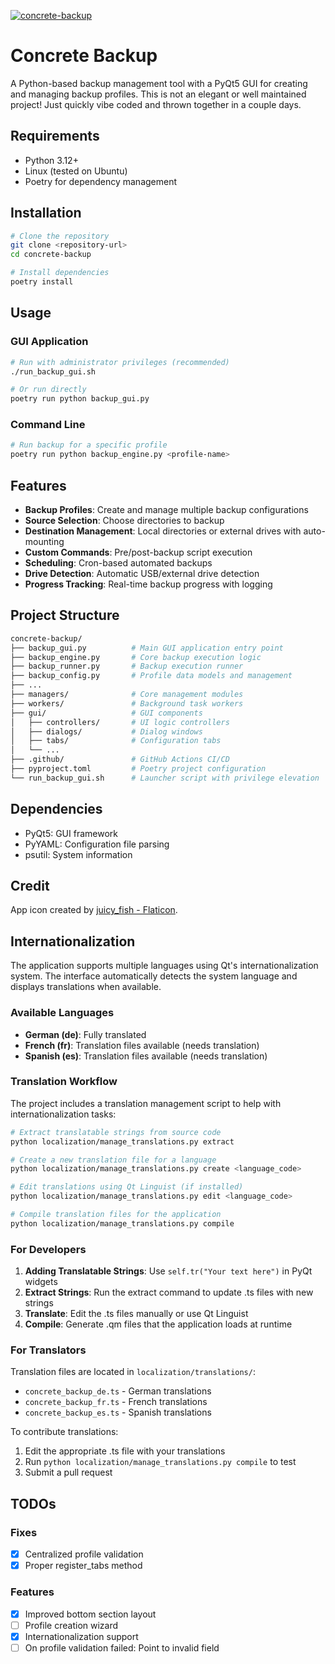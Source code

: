 [![concrete-backup](https://snapcraft.io/concrete-backup/badge.svg)](https://snapcraft.io/concrete-backup)

# Concrete Backup

A Python-based backup management tool with a PyQt5 GUI for creating and managing backup profiles. This is not an elegant or well maintained project! Just quickly vibe coded and thrown together in a couple days.

## Requirements

- Python 3.12+
- Linux (tested on Ubuntu)
- Poetry for dependency management

## Installation

```bash
# Clone the repository
git clone <repository-url>
cd concrete-backup

# Install dependencies
poetry install
```

## Usage

### GUI Application

```bash
# Run with administrator privileges (recommended)
./run_backup_gui.sh

# Or run directly
poetry run python backup_gui.py
```

### Command Line

```bash
# Run backup for a specific profile
poetry run python backup_engine.py <profile-name>
```

## Features

- **Backup Profiles**: Create and manage multiple backup configurations
- **Source Selection**: Choose directories to backup
- **Destination Management**: Local directories or external drives with auto-mounting
- **Custom Commands**: Pre/post-backup script execution  
- **Scheduling**: Cron-based automated backups
- **Drive Detection**: Automatic USB/external drive detection
- **Progress Tracking**: Real-time backup progress with logging

## Project Structure

```bash
concrete-backup/
├── backup_gui.py          # Main GUI application entry point
├── backup_engine.py       # Core backup execution logic
├── backup_runner.py       # Backup execution runner
├── backup_config.py       # Profile data models and management
├── ...
├── managers/              # Core management modules
├── workers/               # Background task workers
├── gui/                   # GUI components
│   ├── controllers/       # UI logic controllers
│   ├── dialogs/           # Dialog windows
│   ├── tabs/              # Configuration tabs
│   └── ...
├── .github/               # GitHub Actions CI/CD
├── pyproject.toml         # Poetry project configuration
└── run_backup_gui.sh      # Launcher script with privilege elevation
```

## Dependencies

- PyQt5: GUI framework
- PyYAML: Configuration file parsing
- psutil: System information

## Credit
App icon created by [juicy_fish - Flaticon](https://www.flaticon.com/free-icons/firewall).

## Internationalization

The application supports multiple languages using Qt's internationalization system. The interface automatically detects the system language and displays translations when available.

### Available Languages

- **German (de)**: Fully translated
- **French (fr)**: Translation files available (needs translation)
- **Spanish (es)**: Translation files available (needs translation)

### Translation Workflow

The project includes a translation management script to help with internationalization tasks:

```bash
# Extract translatable strings from source code
python localization/manage_translations.py extract

# Create a new translation file for a language
python localization/manage_translations.py create <language_code>

# Edit translations using Qt Linguist (if installed)
python localization/manage_translations.py edit <language_code>

# Compile translation files for the application
python localization/manage_translations.py compile
```

### For Developers

1. **Adding Translatable Strings**: Use `self.tr("Your text here")` in PyQt widgets
2. **Extract Strings**: Run the extract command to update .ts files with new strings
3. **Translate**: Edit the .ts files manually or use Qt Linguist
4. **Compile**: Generate .qm files that the application loads at runtime

### For Translators

Translation files are located in `localization/translations/`:
- `concrete_backup_de.ts` - German translations
- `concrete_backup_fr.ts` - French translations  
- `concrete_backup_es.ts` - Spanish translations

To contribute translations:
1. Edit the appropriate .ts file with your translations
2. Run `python localization/manage_translations.py compile` to test
3. Submit a pull request

## TODOs
### Fixes
- [x] Centralized profile validation
- [x] Proper register_tabs method

### Features
- [x] Improved bottom section layout
- [ ] Profile creation wizard
- [x] Internationalization support
- [ ] On profile validation failed: Point to invalid field
